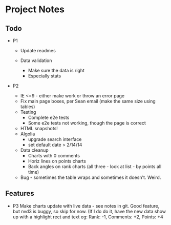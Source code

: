 # Project Notes

## Todo

* P1
    * Update readmes

    * Data validation
        * Make sure the data is right
        * Especially stats

* P2
    * IE <=9 - either make work or throw an error page
    * Fix main page boxes, per Sean email (make the same size using tables)
    * Testing
        * Complete e2e tests
        * Some e2e tests not working, though the page is correct
    * HTML snapshots!
    * Algolia
        - upgrade search interface
        - set default date > 2/14/14
    * Data cleanup
        * Charts with 0 comments
        * Horiz lines on points charts
        * Back angles on rank charts (all three - look at list - by points all time)
    * Bug - sometimes the table wraps and sometimes it doesn't. Weird.

## Features
* P3 Make charts update with live data - see notes in git. Good feature, but nvd3 is buggy, so skip for now.  (If I do do it, have the new data show up with a highlight rect and text eg: Rank: -1, Comments: +2, Points: +4
